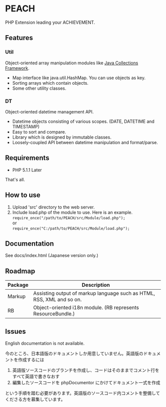 PEACH
=====

PHP Extension leading your ACHIEVEMENT.


Features
--------

### Util
Object-oriented array manipulation modules like 
[Java Collections Framework](http://docs.oracle.com/javase/7/docs/technotes/guides/collections/index.html).

- Map interface like java.util.HashMap. You can use objects as key.
- Sorting arrays which contain objects.
- Some other utility classes.

### DT
Object-oriented datetime management API.

- Datetime objects consisting of various scopes. (DATE, DATETIME and TIMESTAMP)
- Easy to sort and compare.
- Library which is designed by immutable classes.
- Loosely-coupled API between datetime manipulation and format/parse.

Requirements
------------

- PHP 5.1.1 Later

That's all.


How to use
------------
1. Upload 'src' directory to the web server.
2. Include load.php of the module to use. Here is an example.
   `require_once("/path/to/PEACH/src/Module/load.php");`  
   or  
   `require_once("C:/path/to/PEACH/src/Module/load.php");`

Documentation
-------------

See docs/index.html (Japanese version only.)


Roadmap
-------

Package | Description
--------|------------
Markup  | Assisting output of markup language such as HTML, RSS, XML and so on.
RB      | Object-oriented i18n module. (RB represents ResourceBundle.)


Issues
------

English documentation is not available.

今のところ、日本語版のドキュメントしか用意していません。英語版のドキュメントを作成するには

1. 英語版ソースコードのブランチを作成し、コードはそのままでコメント行をすべて英語で書きなおす
2. 編集したソースコードを phpDocumentor にかけてドキュメント一式を作成

という手順を踏む必要があります。英語版のソースコード内コメントを整備してくださる方を募集しています。